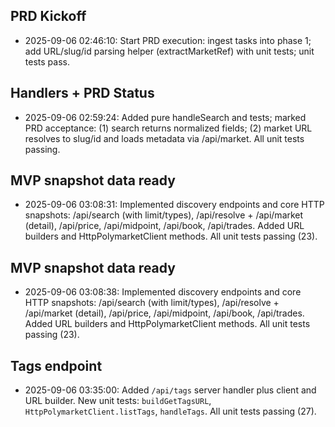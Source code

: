 ## PRD Kickoff

- 2025-09-06 02:46:10: Start PRD execution: ingest tasks into phase 1; add URL/slug/id parsing helper (extractMarketRef) with unit tests; unit tests pass.

## Handlers + PRD Status

- 2025-09-06 02:59:24: Added pure handleSearch and tests; marked PRD acceptance: (1) search returns normalized fields; (2) market URL resolves to slug/id and loads metadata via /api/market. All unit tests passing.

## MVP snapshot data ready

- 2025-09-06 03:08:31: Implemented discovery endpoints and core HTTP snapshots: /api/search (with limit/types), /api/resolve + /api/market (detail), /api/price, /api/midpoint, /api/book, /api/trades. Added URL builders and HttpPolymarketClient methods. All unit tests passing (23).

## MVP snapshot data ready

- 2025-09-06 03:08:38: Implemented discovery endpoints and core HTTP snapshots: /api/search (with limit/types), /api/resolve + /api/market (detail), /api/price, /api/midpoint, /api/book, /api/trades. Added URL builders and HttpPolymarketClient methods. All unit tests passing (23).

## Tags endpoint

- 2025-09-06 03:35:00: Added `/api/tags` server handler plus client and URL builder. New unit tests: `buildGetTagsURL`, `HttpPolymarketClient.listTags`, `handleTags`. All unit tests passing (27).
